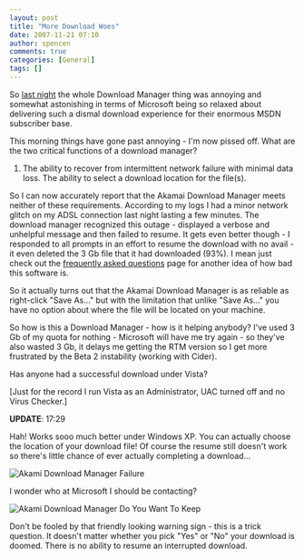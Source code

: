 ```yaml
---
layout: post
title: "More Download Woes"
date: 2007-11-21 07:10
author: spencen
comments: true
categories: [General]
tags: []
---
```



So <a href="http://blog.spencen.com/2007/11/20/microsofts-download-mismanager.aspx" target="_blank">last night</a> the whole Download Manager thing was annoying and somewhat astonishing in terms of Microsoft being so relaxed about delivering such&nbsp;a dismal download experience for their enormous&nbsp;MSDN subscriber base.
 

This morning things have gone past annoying - I'm now pissed off. What are the two critical functions of a download manager?
 

1.  The ability to recover from intermittent network failure with minimal data loss.  The ability to select a download location for the file(s). 

So I can now accurately report that the Akamai Download Manager meets neither of these requirements. According to my logs I had a minor network glitch on my ADSL connection last night lasting a few minutes. The download manager recognized this outage - displayed a verbose and unhelpful message and then failed to resume. It gets even better though - I responded to all prompts in an effort to resume the download with no avail - it even deleted the 3 Gb file that it had downloaded (93%). I mean just check out the <a href="http://msdn2.microsoft.com/en-us/subscriptions/bb153537.aspx#install" target="_blank">frequently asked questions</a> page for another idea of how bad this software is.
 

So it actually turns out that the Akamai Download Manager is&nbsp;as reliable as right-click "Save As..." but with the limitation that unlike "Save As..." you have no option about where the file will be located on your machine.
 

So how is this a Download Manager - how is it helping anybody? I've used 3 Gb of my quota for nothing - Microsoft will have me try again - so they've also wasted 3 Gb, it delays me getting the RTM version so I get more frustrated by the Beta 2 instability (working with Cider).
 

Has anyone had a successful download under Vista?
 

[Just for the record I run Vista as an Administrator, UAC turned off and no Virus Checker.]
 

**UPDATE**: 17:29
 

Hah! Works sooo much better under Windows XP. You can actually choose the location of your download file! Of course the resume still doesn't work so there's little chance of ever actually completing a download...
 

![Akami Download Manager Failure](/images/Akami%20Download%20Manager%20Failure_1.png) 
 

I wonder who at Microsoft I should be contacting?
 

![Akami Download Manager Do You Want To Keep](/images/Akami%20Download%20Manager%20Do%20You%20Want%20To%20Keep_1.png) 
 

Don't be fooled by that friendly looking warning sign - this is a trick question. It doesn't matter whether you pick "Yes" or "No" your download is doomed. There is no ability to resume an interrupted download.


